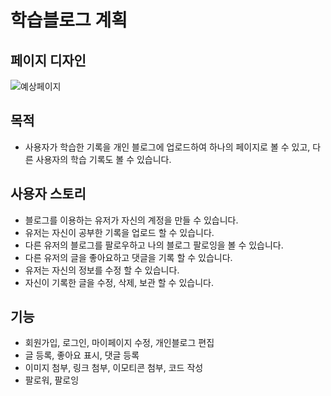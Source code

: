 # 학습블로그 계획

## 페이지 디자인

![예상페이지](group_study_frontend_3/ssumanlife/src/miniblog.jpg)

## 목적

- 사용자가 학습한 기록을 개인 블로그에 업로드하여 하나의 페이지로 볼 수 있고, 다른 사용자의 학습 기록도 볼 수 있습니다.

## 사용자 스토리

- 블로그를 이용하는 유저가 자신의 계정을 만들 수 있습니다.
- 유저는 자신이 공부한 기록을 업로드 할 수 있습니다.
- 다른 유저의 블로그를 팔로우하고 나의 블로그 팔로잉을 볼 수 있습니다.
- 다른 유저의 글을 좋아요하고 댓글을 기록 할 수 있습니다.
- 유저는 자신의 정보를 수정 할 수 있습니다.
- 자신이 기록한 글을 수정, 삭제, 보관 할 수 있습니다.

## 기능

- 회원가입, 로그인, 마이페이지 수정, 개인블로그 편집
- 글 등록, 좋아요 표시, 댓글 등록
- 이미지 첨부, 링크 첨부, 이모티콘 첨부, 코드 작성
- 팔로워, 팔로잉
